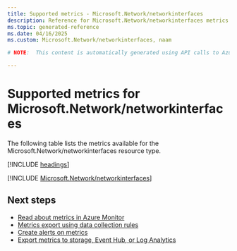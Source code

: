 ```yaml
---
title: Supported metrics - Microsoft.Network/networkinterfaces
description: Reference for Microsoft.Network/networkinterfaces metrics in Azure Monitor.
ms.topic: generated-reference
ms.date: 04/16/2025
ms.custom: Microsoft.Network/networkinterfaces, naam

# NOTE:  This content is automatically generated using API calls to Azure. Any edits made on these files will be overwritten in the next run of the script. 

---
```


  
# Supported metrics for Microsoft.Network/networkinterfaces
  
The following table lists the metrics available for the Microsoft.Network/networkinterfaces resource type.  
  
  
[!INCLUDE [headings](~/reusable-content/ce-skilling/azure/includes/azure-monitor/reference/metrics/metrics-headings.md)]  
  
 

[!INCLUDE [Microsoft.Network/networkinterfaces](~/reusable-content/ce-skilling/azure/includes/azure-monitor/reference/metrics/microsoft-network-networkinterfaces-metrics-include.md)]  



## Next steps

- [Read about metrics in Azure Monitor](/azure/azure-monitor/data-platform)
- [Metrics export using data collection rules](/azure/azure-monitor/essentials/data-collection-metrics)
- [Create alerts on metrics](/azure/azure-monitor/alerts/alerts-overview)
- [Export metrics to storage, Event Hub, or Log Analytics](/azure/azure-monitor/essentials/platform-logs-overview)
